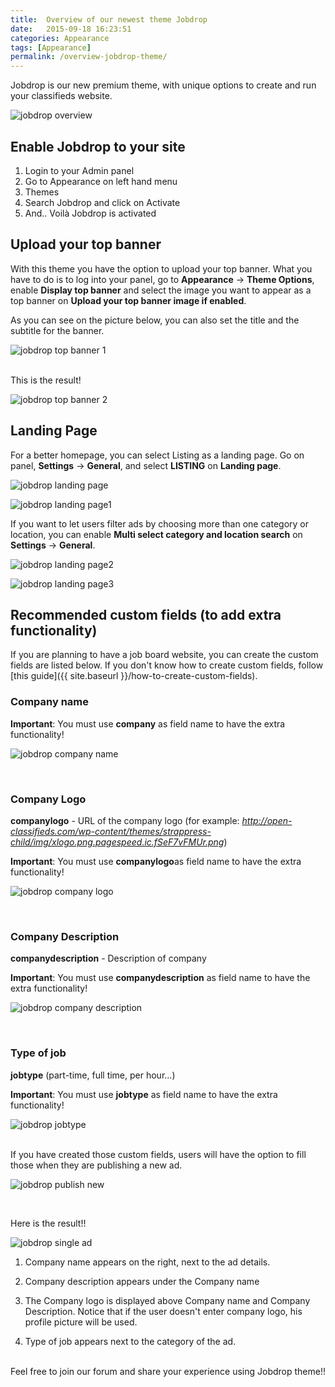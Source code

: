 ```yaml
---
title:  Overview of our newest theme Jobdrop
date:   2015-09-18 16:23:51
categories: Appearance
tags: [Appearance]
permalink: /overview-jobdrop-theme/
---
```

Jobdrop is our new premium theme, with unique options to create and run your classifieds website.

![jobdrop overview](//docs.yclas.com/images/jobdrop.png)


## Enable Jobdrop to your site 

1. Login to your Admin panel
2. Go to Appearance on left hand menu
3. Themes
4. Search Jobdrop and click on Activate
5. And.. Voilà Jobdrop is activated

## Upload your top banner

With this theme you have the option to upload your top banner. What you have to do is to log into your panel, go to **Appearance** -> **Theme Options**, enable **Display top banner** and select the image you want to appear as a top banner on **Upload your top banner image if enabled**. 

As you can see on the picture below, you can also set the title and the subtitle for the banner.

![jobdrop top banner 1](//docs.yclas.com/images/jobdrop-top-banner.png)

<br>
This is the result!

![jobdrop top banner 2](//docs.yclas.com/images/jobdrop-top-banner1.png)

## Landing Page

For a better homepage, you can select Listing as a landing page. Go on panel, **Settings** -> **General**, and select **LISTING** on **Landing page**.

![jobdrop landing page](//docs.yclas.com/images/jobdrop-top-listing.png)

![jobdrop landing page1](//docs.yclas.com/images/jobdrop-top-listing1.png)

If you want to let users filter ads by choosing more than one category or location, you can enable **Multi select category and location search** on **Settings** -> **General**.

![jobdrop landing page2](//docs.yclas.com/images/jobdrop-top-listing3.png)

![jobdrop landing page3](//docs.yclas.com/images/jobdrop-top-listing2.png)

## Recommended custom fields (to add extra functionality)

If you are planning to have a job board website, you can create the custom fields are listed below. If you don't know how to create custom fields, follow [this guide]({{ site.baseurl }}/how-to-create-custom-fields).


### Company name​

**Important**: You must use **company​** as field name to have the extra functionality!

![jobdrop company name](//docs.yclas.com/images/jobdrop-company.png)

<br>

### Company Logo

**companylogo​** - URL of the company logo​ (for example: _http://open-classifieds.com/wp-content/themes/strappress-child/img/xlogo.png.pagespeed.ic.fSeF7vFMUr.png_)

**Important**: You must use **companylogo​** as field name to have the extra functionality!

![jobdrop company logo](//docs.yclas.com/images/jobdrop-url.png)

<br>

### Company Description

**companydescription​** - Description of company​

**Important**: You must use **companydescription​** as field name to have the extra functionality!

![jobdrop company description](//docs.yclas.com/images/jobdrop-description.png)

<br>

### Type of job

**jobtype** (part-time, full time, per hour...)​​

**Important**: You must use **jobtype** as field name to have the extra functionality!

![jobdrop jobtype](//docs.yclas.com/images/jobdrop-jobtype.png)

<br>
If you have created those custom fields, users will have the option to fill those when they are publishing a new ad.

![jobdrop publish new](//docs.yclas.com/images/jobdrop-publishnew.png)

<br>

Here is the result!!

![jobdrop single ad](//docs.yclas.com/images/jobdrop-single.png)


1. Company name appears on the right, next to the ad details.

2. Company description appears under the Company name

3. The Company logo is displayed above Company name and Company Description. Notice that if the user doesn't enter company logo, his profile picture will be used.

4. Type of job appears next to the category of the ad.

<br>
Feel free to join our forum and share your experience using Jobdrop theme!!

















